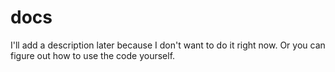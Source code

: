 # docs
I'll add a description later because I don't want to do it right now. Or you can figure out how to use the code yourself.
